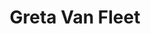 ---
title: "Greta Van Fleet"
summary: "Greta Van Fleet is an American rock band from Frankenmuth, Michigan, formed in 2012. It consists of Kiszka brothers: twins Josh and Jake , and Sam ; and Danny Wagner . They were signed to Lava Records in March 2017, and a month later they released their debut studio EP, Black Smoke Rising. Their debut single, \"Highway Tune\", topped the Billboard U.S. Mainstream Rock and Active Rock charts in September 2017 for four weeks in a row. Their second EP, From the Fires, containing the four songs from Black Smoke Rising and four new songs, was released on November 10, 2017, alongside a second single, \"Safari Song\". From the Fires went on to win the 2019 Grammy Award for Best Rock Album.Their debut full-length studio album, Anthem of the Peaceful Army, was released on October 19, 2018, and topped the Billboard Rock Album charts in the first week after its release. The album's first single, \"When the Curtain Falls\", was released ahead of it in July 2018 and became the band's third number-one single on the U.S. Billboard Mainstream Rock charts. Anthem of the Peaceful Army also debuted atop the Billboard Hard Rock charts and reached the number one spot on the Billboard Top Album Sales charts in the first week after its release. A second studio album, The Battle at Garden's Gate, was released on April 16, 2021."
slug: "greta-van-fleet"
image: "greta-van-fleet.jpg"
apple_music_artist_url: "https://music.apple.com/gb/artist/greta-van-fleet/646178956"
wikipedia_url: "https://en.wikipedia.org/wiki/Greta_Van_Fleet"
---